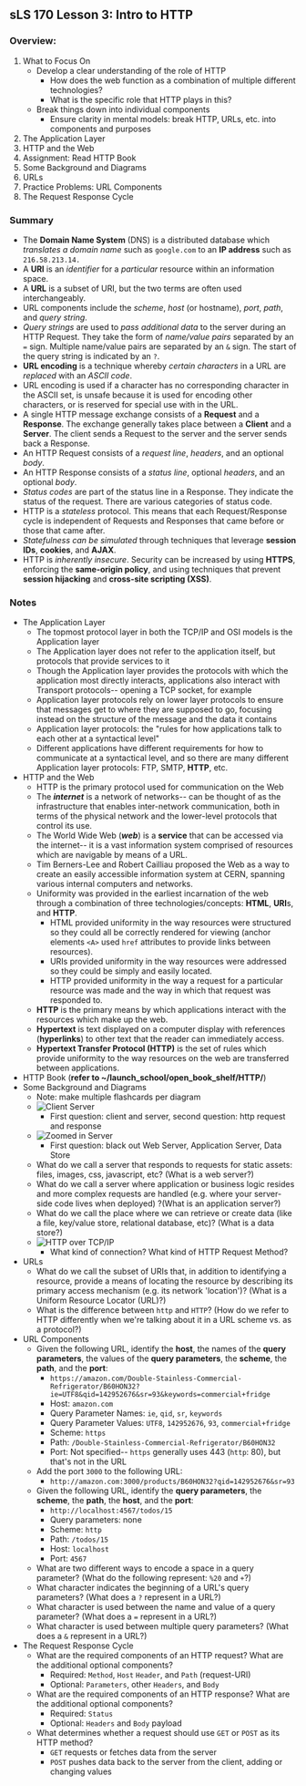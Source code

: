 ## sLS 170 Lesson 3: Intro to HTTP



### Overview:

1. What to Focus On
   * Develop a clear understanding of the role of HTTP
     * How does the web function as a combination of multiple different technologies?
     * What is the specific role that HTTP plays in this?
   * Break things down into individual components
     * Ensure clarity in mental models: break HTTP, URLs, etc. into components and purposes
2. The Application Layer
3. HTTP and the Web
4. Assignment: Read HTTP Book
5. Some Background and Diagrams
6. URLs
7. Practice Problems: URL Components
8. The Request Response Cycle



### Summary

* The **Domain Name System** (DNS) is a distributed database which *translates a domain name* such as `google.com` to an **IP address** such as `216.58.213.14.`
* A **URI** is an *identifier* for a *particular* resource within an information space.
* A **URL** is a subset of URI, but the two terms are often used interchangeably.
* URL components include the *scheme*, *host* (or hostname), *port*, *path*, and *query string*.
* *Query strings* are used to *pass additional data* to the server during an HTTP Request. They take the form of *name/value pairs* separated by an `=` sign. Multiple name/value pairs are separated by an `&` sign. The start of the query string is indicated by an `?`.
* **URL encoding** is a technique whereby *certain characters* in a URL are *replaced* with an *ASCII code*.
* URL encoding is used if a character has no corresponding character in the ASCII set, is unsafe because it is used for encoding other characters, or is reserved for special use with in the URL.
* A single HTTP message exchange consists of a **Request** and a **Response**. The exchange generally takes place between a **Client** and a **Server**. The client sends a Request to the server and the server sends back a Response.
* An HTTP Request consists of a *request line*, *headers*, and an optional *body*.
* An HTTP Response consists of a *status line*, optional *headers*, and an optional *body*.
* *Status codes* are part of the status line in a Response. They indicate the status of the request. There are various categories of status code.
* HTTP is a *stateless* protocol. This means that each Request/Response cycle is independent of Requests and Responses that came before or those that came after.
* *Statefulness can be simulated* through techniques that leverage **session IDs**, **cookies**, and **AJAX**.
* HTTP is *inherently insecure*. Security can be increased by using **HTTPS**, enforcing the **same-origin policy**, and using techniques that prevent **session hijacking** and **cross-site scripting (XSS)**.



### Notes

* The Application Layer
  * The topmost protocol layer in both the TCP/IP and OSI models is the Application layer
  * The Application layer does not refer to the application itself, but protocols that provide services to it
  * Though the Application layer provides the protocols with which the application most directly interacts, applications also interact with Transport protocols-- opening a TCP socket, for example
  * Application layer protocols rely on lower layer protocols to ensure that messages get to where they are supposed to go, focusing instead on the structure of the message and the data it contains
  * Application layer protocols: the "rules for how applications talk to each other at a syntactical level"
  * Different applications have different requirements for how to communicate at a syntactical level, and so there are many different Application layer protocols: FTP, SMTP, **HTTP**, etc.
* HTTP and the Web
  * HTTP is the primary protocol used for communication on the Web
  * The ***internet*** is a network of networks-- can be thought of as the infrastructure that enables inter-network communication, both in terms of the physical network and the lower-level protocols that control its use.
  * The World Wide Web (***web***) is a **service** that can be accessed via the internet-- it is a vast information system comprised of resources which are navigable by means of a URL.
  * Tim Berners-Lee and Robert Cailliau proposed the Web as a way to create an easily accessible information system at CERN, spanning various internal computers and networks.
  * Uniformity was provided in the earliest incarnation of the web through a combination of three technologies/concepts: **HTML**, **URI**s, and **HTTP**.
    * HTML provided uniformity in the way resources were structured so they could all be correctly rendered for viewing (anchor elements `<A>` used `href` attributes to provide links between resources).
    * URIs provided uniformity in the way resources were addressed so they could be simply and easily located.
    * HTTP provided uniformity in the way a request for a particular resource was made and the way in which that request was responded to.
  * **HTTP** is the primary means by which applications interact with the resources which make up the web.
  * **Hypertext** is text displayed on a computer display with references (**hyperlinks**) to other text that the reader can immediately access.
  * **Hypertext Transfer Protocol (HTTP)** is the set of rules which provide uniformity to the way resources on the web are transferred between applications.
* HTTP Book (**refer to ~/launch_school/open_book_shelf/HTTP/**)
* Some Background and Diagrams
  * Note: make multiple flashcards per diagram
  * ![Client Server](https://da77jsbdz4r05.cloudfront.net/images/handling_requests_manually/client-sever.png)
    * First question: client and server, second question: http request and response
  * ![Zoomed in Server](https://da77jsbdz4r05.cloudfront.net/images/handling_requests_manually/server-zoom-web-app-data.png)
    * First question: black out Web Server, Application Server, Data Store
  * What do we call a server that responds to requests for static assets: files, images, css, javascript, etc? (What is a web server?)
  * What do we call a server where application or business logic resides and more complex requests are handled (e.g. where your server-side code lives when deployed) ?(What is an application server?)
  * What do we call the place where we can retrieve or create data (like a file, key/value store, relational database, etc)? (What is a data store?)
  * ![HTTP over TCP/IP](https://da77jsbdz4r05.cloudfront.net/images/handling_requests_manually/http-zoom-tcpip.png)
    * What kind of connection? What kind of HTTP Request Method?
* URLs
  * What do we call the subset of URIs that, in addition to identifying a resource, provide a means of locating the resource by describing its primary access mechanism (e.g. its network 'location')? (What is a Uniform Resource Locator (URL)?)
  * What is the difference between `http` and `HTTP`? (How do we refer to HTTP differently when we're talking about it in a URL scheme vs. as a protocol?)
* URL Components
  * Given the following URL, identify the **host**, the names of the **query parameters**, the values of the **query parameters**, the **scheme**, the **path**, and the **port**:
    * `https://amazon.com/Double-Stainless-Commercial-Refrigerator/B60HON32?ie=UTF8&qid=142952676&sr=93&keywords=commercial+fridge`
    * Host: `amazon.com`
    * Query Parameter Names: `ie`, `qid`, `sr`, `keywords`
    * Query Parameter Values: `UTF8`, `142952676`, `93`, `commercial+fridge`
    * Scheme: `https`
    * Path: `/Double-Stainless-Commercial-Refrigerator/B60HON32`
    * Port: Not specified-- `https` generally uses 443 (`http`: 80), but that's not in the URL
  * Add the port `3000` to the following URL:
    * `http://amazon.com:3000/products/B60HON32?qid=142952676&sr=93`
  * Given the following URL, identify the **query parameters**, the **scheme**, the **path**, the **host**, and the **port**: 
    * `http://localhost:4567/todos/15`
    * Query parameters: none
    * Scheme: `http`
    * Path: `/todos/15`
    * Host: `localhost`
    * Port: `4567`
  * What are two different ways to encode a space in a query parameter? (What do the following represent: `%20` and `+`?)
  * What character indicates the beginning of a URL's query parameters? (What does a `?` represent in a URL?)
  * What character is used between the name and value of a query parameter? (What does a `=` represent in a URL?)
  * What character is used between multiple query parameters? (What does a `&` represent in a URL?)
* The Request Response Cycle
  * What are the required components of an HTTP request? What are the additional optional components?
    * Required: `Method`, `Host` `Header`, and `Path` (request-URI)
    * Optional: `Parameters`, other `Headers`, and `Body`
  * What are the required components of an HTTP response? What are the additional optional components?
    * Required: `Status`
    * Optional: `Headers` and `Body` payload
  * What determines whether a request should use `GET` or `POST` as its HTTP method?
    * `GET` requests or fetches data from the server
    * `POST` pushes data back to the server from the client, adding or changing values
